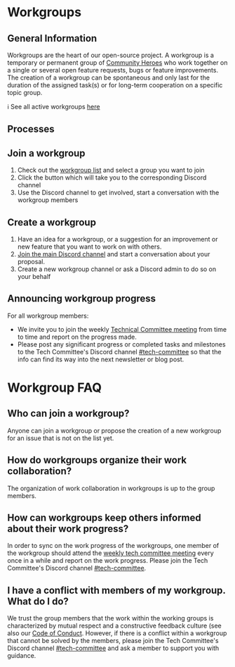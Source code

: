 # Workgroups 

## General Information

Workgroups are the heart of our open-source project. A workgroup is a temporary or permanent group of [Community Heroes](/community/community-heroes.md) who work together on a single or several open feature requests, bugs or feature improvements. The creation of a workgroup can be spontaneous and only last for the duration of the assigned task(s) or for long-term cooperation on a specific topic group. 

ℹ️ See all active workgroups [here](https://www.django-cms.org/en/roadmap/) 

## Processes

## Join a workgroup

1. Check out the [workgroup list](https://www.django-cms.org/en/roadmap/) and select a group you want to join
2. Click the button which will take you to the corresponding Discord channel
3. Use the Discord channel to get involved, start a conversation with the workgroup members

## Create a workgroup 

1. Have an idea for a workgroup, or a suggestion for an improvement or new feature that you want to work on with others. 
2. [Join the main Discord channel](https://discord-main-channel.django-cms.org/) and start a conversation about your proposal.
3. Create a new workgroup channel or ask a Discord admin to do so on your behalf

## Announcing workgroup progress 

For all workgroup members:
- We invite you to join the weekly [Technical Committee meeting](/tech-committee/weekly-tech-committee-meeting.md) from time to time and report on the progress made.
- Please post any significant progress or completed tasks and milestones to the Tech Committee's Discord channel [#tech-committee](https://discord-tech-committee-channel.django-cms.org) so that the info can find its way into the next newsletter or blog post.

# Workgroup FAQ

## Who can join a workgroup?

Anyone can join a workgroup or propose the creation of a new workgroup for an issue that is not on the list yet.

## How do workgroups organize their work collaboration?

The organization of work collaboration in workgroups is up to the group members.

## How can workgroups keep others informed about their work progress? 

In order to sync on the work progress of the workgroups, one member of the workgroup should attend the [weekly tech committee meeting](/tech-committee/weekly-tech-committee-meeting.md) every once in a while and report on the work progress. Please join the Tech Committee's Discord channel [#tech-committee](https://discord-tech-committee-channel.django-cms.org).

## I have a conflict with members of my workgroup. What do I do?

We trust the group members that the work within the working groups is characterized by mutual respect and a constructive feedback culture (see also our [Code of Conduct](http://docs.django-cms.org/en/latest/contributing/code_of_conduct.html). However, if there is a conflict within a workgroup that cannot be solved by the members, please join the Tech Committee's Discord channel [#tech-committee](https://discord-tech-committee-channel.django-cms.org) and ask a member to support you with guidance.


